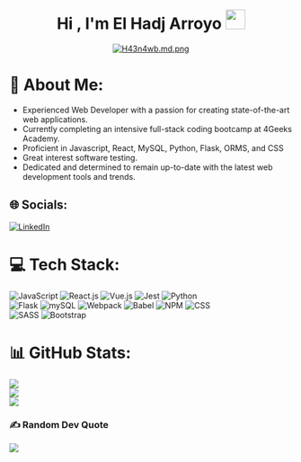 <h1 align="center"><b>Hi , I'm El Hadj Arroyo </b><img src="https://media.giphy.com/media/hvRJCLFzcasrR4ia7z/giphy.gif" width="35"></h1>

<p align="center">
  <a href="https://freeimage.host/i/H43n4wb"><img src="https://iili.io/H43n4wb.md.png" alt="H43n4wb.md.png" border="0"></a>
</p>


# :bust_in_silhouette: About Me:
- Experienced Web Developer with a passion for creating state-of-the-art web applications.
- Currently completing an intensive full-stack coding bootcamp at 4Geeks Academy.
- Proficient in Javascript, React, MySQL, Python, Flask, ORMS, and CSS
- Great interest software testing.
- Dedicated and determined to remain up-to-date with the latest web development tools and trends.


## 🌐 Socials:
[![LinkedIn](https://img.shields.io/badge/LinkedIn-%230077B5.svg?logo=linkedin&logoColor=white)](https://linkedin.com/in/elhadjarroyo/) 

# 💻 Tech Stack:
![JavaScript](https://img.shields.io/badge/JavaScript-323330?style=for-the-badge&logo=javascript&logoColor=F7DF1E)
![React.js](https://img.shields.io/badge/react-%2320232a.svg?style=for-the-badge&logo=react&logoColor=%2361DAFB)
![Vue.js](https://img.shields.io/badge/vuejs-%2335495e.svg?style=for-the-badge&logo=vuedotjs&logoColor=%234FC08D)
![Jest](https://img.shields.io/badge/Jest-C21325?style=for-the-badge&logo=jest&logoColor=white) 
![Python](https://img.shields.io/badge/python-3670A0?style=for-the-badge&logo=python&logoColor=ffdd54)  
![Flask](https://img.shields.io/badge/flask-%23000.svg?style=for-the-badge&logo=flask&logoColor=white) 
![mySQL](https://img.shields.io/badge/MySQL-005C84?style=for-the-badge&logo=mysql&logoColor=white)
![Webpack](https://img.shields.io/badge/webpack-%238DD6F9.svg?style=for-the-badge&logo=webpack&logoColor=black) 
![Babel](https://img.shields.io/badge/Babel-F9DC3e?style=for-the-badge&logo=babel&logoColor=black)
![NPM](https://img.shields.io/badge/NPM-%23000000.svg?style=for-the-badge&logo=npm&logoColor=white) 
![CSS](https://img.shields.io/badge/python-3670A0?style=for-the-badge&logo=python&logoColor=ffdd54)  
![SASS](https://img.shields.io/badge/SASS-hotpink.svg?style=for-the-badge&logo=SASS&logoColor=white) 
![Bootstrap](https://img.shields.io/badge/bootstrap-%23563D7C.svg?style=for-the-badge&logo=bootstrap&logoColor=white) 
# 📊 GitHub Stats:
![](https://github-readme-stats.vercel.app/api?username=arroyostack&theme=dark&hide_border=false&include_all_commits=true&count_private=false)<br/>
![](https://github-readme-streak-stats.herokuapp.com/?user=arroyostack&theme=dark&hide_border=false)<br/>
![](https://github-readme-stats.vercel.app/api/top-langs/?username=arroyostack&theme=dark&hide_border=false&include_all_commits=true&count_private=false&layout=compact)

### ✍️ Random Dev Quote
![](https://quotes-github-readme.vercel.app/api?type=horizontal&theme=radical)

<!-- Proudly created with GPRM ( https://gprm.itsvg.in ) -->
